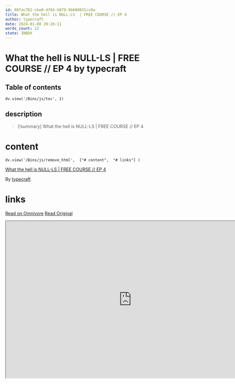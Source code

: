 ```yaml
---
id: 80fac782-cbe0-4f84-b879-9b680031cc0a
title: What the hell is NULL-LS  | FREE COURSE // EP 4
author: typecraft
date: 2024-01-08 20:26:11
words_count: 12
state: INBOX
---
```


# What the hell is NULL-LS  | FREE COURSE // EP 4 by typecraft
## Table of contents
```dataviewjs 
dv.view('/Bins/js/toc', 1) 
```


## description
>[!summary] 
> What the hell is NULL-LS  | FREE COURSE // EP 4


# content
```dataviewjs 
dv.view('/Bins/js/remove_html',  ["# content",  "# links"] ) 
```
[What the hell is NULL-LS | FREE COURSE // EP 4](https://www.youtube.com/watch?v=SxuwQJ0JHMU)

By [typecraft](https://www.youtube.com/@typecraft%5Fdev)



# links
[Read on Omnivore](https://omnivore.app/me/https-www-youtube-com-watch-v-sxuw-qj-0-jhmu-18cea5334b2)
[Read Original](https://www.youtube.com/watch?v=SxuwQJ0JHMU)

<iframe src="https://www.youtube.com/watch?v=SxuwQJ0JHMU"  width="800" height="500"></iframe>
